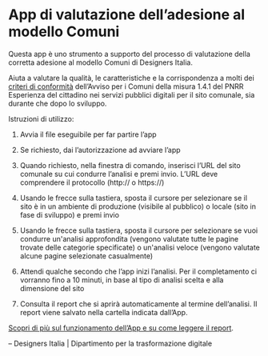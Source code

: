 # App di valutazione dell’adesione al modello Comuni

Questa app è uno strumento a supporto del processo di valutazione della corretta adesione al modello Comuni di Designers Italia.

Aiuta a valutare la qualità, le caratteristiche e la corrispondenza a molti dei [criteri di conformità](https://docs.italia.it/italia/designers-italia/design-comuni-docs/it/versione-corrente/conformita/conformita-modello-sito.html) dell’Avviso per i Comuni della misura 1.4.1 del PNRR Esperienza del cittadino nei servizi pubblici digitali per il sito comunale, sia durante che dopo lo sviluppo.

Istruzioni di utilizzo:

1.  Avvia il file eseguibile per far partire l’app

2.  Se richiesto, dai l’autorizzazione ad avviare l’app

3.  Quando richiesto, nella finestra di comando, inserisci l’URL del sito comunale su cui condurre l’analisi e premi invio. L’URL deve comprendere il protocollo (http:// o https://)

4.  Usando le frecce sulla tastiera, sposta il cursore per selezionare se il sito è in un ambiente di produzione (visibile al pubblico) o locale (sito in fase di sviluppo) e premi invio

5.  Usando le frecce sulla tastiera, sposta il cursore per selezionare se vuoi condurre un'analisi approfondita (vengono valutate tutte le pagine trovate delle categorie specificate) o un'analisi veloce (vengono valutate alcune pagine selezionate casualmente)

5.  Attendi qualche secondo che l’app inizi l’analisi. Per il completamento ci vorranno fino a 10 minuti, in base al tipo di analisi scelta e alla dimensione del sito

6.  Consulta il report che si aprirà automaticamente al termine dell’analisi. Il report viene salvato nella cartella indicata dall’App.

[Scopri di più sul funzionamento dell’App e su come leggere il report](https://docs.italia.it/italia/designers-italia/app-valutazione-modelli-docs).

– Designers Italia | Dipartimento per la trasformazione digitale
